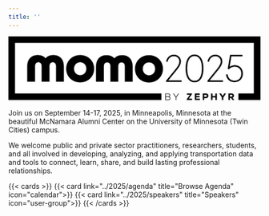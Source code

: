 ```yaml
---
title: ''
---
```


![MoMo 2025](/assets/images/momo2025.png)

Join us on September 14-17, 2025, in Minneapolis, Minnesota at the beautiful McNamara Alumni Center on the University of Minnesota (Twin Cities) campus.

We welcome public and private sector practitioners, researchers, students, and all involved in developing, analyzing, and applying transportation data and tools to connect, learn, share, and build lasting professional relationships.

{{< cards >}}
{{< card link="../2025/agenda" title="Browse Agenda" icon="calendar">}}
{{< card link="../2025/speakers" title="Speakers" icon="user-group">}}
{{< /cards >}}
